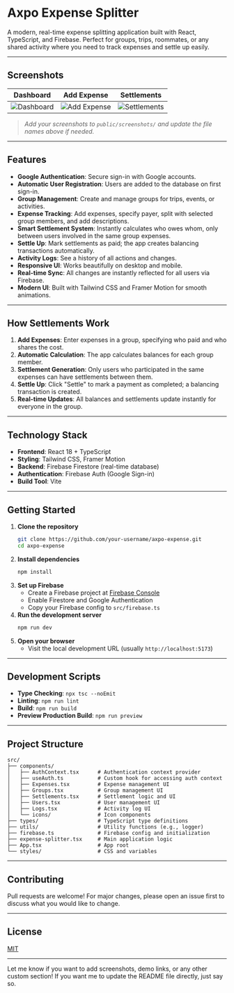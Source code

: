 # Axpo Expense Splitter

A modern, real-time expense splitting application built with React, TypeScript, and Firebase. Perfect for groups, trips, roommates, or any shared activity where you need to track expenses and settle up easily.

---

## Screenshots

| Dashboard                                      | Add Expense                                        | Settlements                                        |
| ---------------------------------------------- | -------------------------------------------------- | -------------------------------------------------- |
| ![Dashboard](public/screenshots/dashboard.png) | ![Add Expense](public/screenshots/add-expense.png) | ![Settlements](public/screenshots/settlements.png) |

> _Add your screenshots to `public/screenshots/` and update the file names above if needed._

---

## Features

- **Google Authentication**: Secure sign-in with Google accounts.
- **Automatic User Registration**: Users are added to the database on first sign-in.
- **Group Management**: Create and manage groups for trips, events, or activities.
- **Expense Tracking**: Add expenses, specify payer, split with selected group members, and add descriptions.
- **Smart Settlement System**: Instantly calculates who owes whom, only between users involved in the same group expenses.
- **Settle Up**: Mark settlements as paid; the app creates balancing transactions automatically.
- **Activity Logs**: See a history of all actions and changes.
- **Responsive UI**: Works beautifully on desktop and mobile.
- **Real-time Sync**: All changes are instantly reflected for all users via Firebase.
- **Modern UI**: Built with Tailwind CSS and Framer Motion for smooth animations.

---

## How Settlements Work

1. **Add Expenses**: Enter expenses in a group, specifying who paid and who shares the cost.
2. **Automatic Calculation**: The app calculates balances for each group member.
3. **Settlement Generation**: Only users who participated in the same expenses can have settlements between them.
4. **Settle Up**: Click "Settle" to mark a payment as completed; a balancing transaction is created.
5. **Real-time Updates**: All balances and settlements update instantly for everyone in the group.

---

## Technology Stack

- **Frontend**: React 18 + TypeScript
- **Styling**: Tailwind CSS, Framer Motion
- **Backend**: Firebase Firestore (real-time database)
- **Authentication**: Firebase Auth (Google Sign-in)
- **Build Tool**: Vite

---

## Getting Started

1. **Clone the repository**
   ```bash
   git clone https://github.com/your-username/axpo-expense.git
   cd axpo-expense
   ```
2. **Install dependencies**
   ```bash
   npm install
   ```
3. **Set up Firebase**
   - Create a Firebase project at [Firebase Console](https://console.firebase.google.com/)
   - Enable Firestore and Google Authentication
   - Copy your Firebase config to `src/firebase.ts`
4. **Run the development server**
   ```bash
   npm run dev
   ```
5. **Open your browser**
   - Visit the local development URL (usually `http://localhost:5173`)

---

## Development Scripts

- **Type Checking**: `npx tsc --noEmit`
- **Linting**: `npm run lint`
- **Build**: `npm run build`
- **Preview Production Build**: `npm run preview`

---

## Project Structure

```
src/
├── components/
│   ├── AuthContext.tsx      # Authentication context provider
│   ├── useAuth.ts           # Custom hook for accessing auth context
│   ├── Expenses.tsx         # Expense management UI
│   ├── Groups.tsx           # Group management UI
│   ├── Settlements.tsx      # Settlement logic and UI
│   ├── Users.tsx            # User management UI
│   ├── Logs.tsx             # Activity log UI
│   └── icons/               # Icon components
├── types/                   # TypeScript type definitions
├── utils/                   # Utility functions (e.g., logger)
├── firebase.ts              # Firebase config and initialization
├── expense-splitter.tsx     # Main application logic
├── App.tsx                  # App root
└── styles/                  # CSS and variables
```

---

## Contributing

Pull requests are welcome! For major changes, please open an issue first to discuss what you would like to change.

---

## License

[MIT](LICENSE)

---

Let me know if you want to add screenshots, demo links, or any other custom section! If you want me to update the README file directly, just say so.
